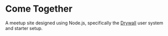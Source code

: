 # Come Together

A meetup site designed using Node.js, specifically the [Drywall](https://github.com/jedireza/drywall/) user system and starter setup.
